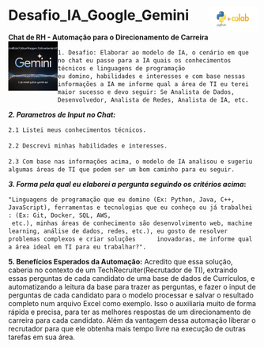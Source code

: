 # Desafio_IA_Google_Gemini <img align="right" width="100" height="50" src="https://github.com/marcelosi10/imagens/blob/main/ColabPython.jpg">
   **Chat de RH - Automação para o Direcionamento de Carreira**   <img align="left" width="100" height="100" src="https://github.com/marcelosi10/imagens/blob/main/GeminiPY.jpeg">


    1. Desafio: Elaborar ao modelo de IA, o cenário em que no chat eu passe para a IA quais os conhecimentos técnicos e linguagens de programação 
    eu domino, habilidades e interesses e com base nessas informações a IA me informe qual a área de TI eu terei maior sucesso e devo seguir: Se Analista de Dados,
    Desenvolvedor, Analista de Redes, Analista de IA, etc.

**_2. Parametros de Input no Chat:_**

    2.1 Listei meus conhecimentos técnicos.
   
    2.2 Descrevi minhas habilidades e interesses.
   
    2.3 Com base nas informações acima, o modelo de IA analisou e sugeriu algumas áreas de TI que podem ser um bom caminho para eu seguir.

**_3. Forma pela qual eu elaborei a pergunta seguindo os critérios acima_:**

    "Linguagens de programação que eu domino (Ex: Python, Java, C++, JavaScript), ferramentas e tecnologias que eu conheço ou já trabalhei : (Ex: Git, Docker, SQL, AWS,
     etc.), minhas áreas de conhecimento são desenvolvimento web, machine learning, análise de dados, redes, etc.), eu gosto de resolver problemas complexos e criar soluções      inovadoras, me informe qual a área ideal em TI para eu trabalhar?".

**5. Benefícios Esperados da Automação:** Acredito que essa solução, caberia no contexto de um TechRecruiter(Recrutador de TI), extraindo essas perguntas de cada candidato de
   uma base de dados de Currículos, e automatizando a leitura da base para trazer as perguntas, e fazer o input de perguntas de cada candidato para o modelo processar e 
   salvar o resultado completo num arquivo Excel como exemplo. Isso o auxiliaria muito de forma rápida e precisa, para ter as melhores respostas de um direcionamento de 
   carreira para cada candidato. Além da vantagem dessa automação liberar o recrutador para que ele obtenha mais tempo livre na execução de outras tarefas em sua área.
